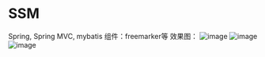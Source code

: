 # SSM
Spring, Spring MVC, mybatis
组件：freemarker等
效果图：
![image](https://github.com/ZhaoYiChina/SSM/blob/master/Image/login.png)
![image](https://github.com/ZhaoYiChina/SSM/blob/master/Image/user.png)
![image](https://github.com/ZhaoYiChina/SSM/blob/master/Image/say.png)
